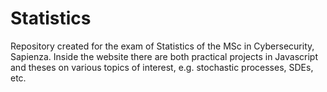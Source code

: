 # Statistics
Repository created for the exam of Statistics of the MSc in Cybersecurity, Sapienza.
Inside the website there are both practical projects in Javascript and theses on various topics of interest, e.g. stochastic processes, SDEs, etc.
